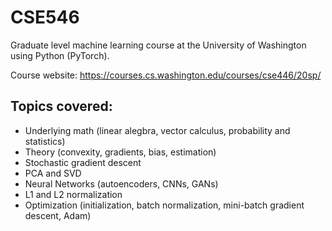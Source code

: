 # CSE546

Graduate level machine learning course at the University of Washington using Python (PyTorch). 

Course website: https://courses.cs.washington.edu/courses/cse446/20sp/

## Topics covered:
- Underlying math (linear alegbra, vector calculus, probability and statistics)
- Theory (convexity, gradients, bias, estimation)
- Stochastic gradient descent
- PCA and SVD
- Neural Networks (autoencoders, CNNs, GANs)
- L1 and L2 normalization
- Optimization (initialization, batch normalization, mini-batch gradient descent, Adam)
